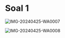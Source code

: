 <h1>Soal 1</h1>

![IMG-20240425-WA0007](https://github.com/dhafimuammar/TUGAS-PRAKTIKUM/assets/160202301/f6cf2276-8c33-49b1-96e7-897b528dd48c)



![IMG-20240425-WA0008](https://github.com/dhafimuammar/TUGAS-PRAKTIKUM/assets/160202301/b14999d9-2fb1-486c-905e-bcd35bb159df)
